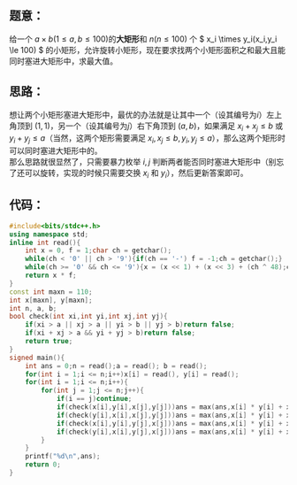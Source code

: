 ## 题意：
给一个 $a \times b(1 \le a,b \le 100)$的**大矩形**和 $n(n \le 100)$ 个 $ x_i \times y_i(x_i,y_i \le 100) $ 的小矩形，允许旋转小矩形，现在要求找两个小矩形面积之和最大且能同时塞进大矩形中，求最大值。
## 思路：
想让两个小矩形塞进大矩形中，最优的办法就是让其中一个（设其编号为$i$）左上角顶到 $(1,1)$，另一个（设其编号为$j$）右下角顶到 $(a,b)$，如果满足 $x_i+x_j \le b$ 或 $y_i+y_j \le a$（当然，这两个矩形需要满足 $x_i,x_j \le b, y_i,y_j \le a$），那么这两个矩形时可以同时塞进大矩形中的。\
那么思路就很显然了，只需要暴力枚举 $i,j$ 判断两者能否同时塞进大矩形中（别忘了还可以旋转，实现的时候只需要交换 $x_i$ 和 $y_i$），然后更新答案即可。
## 代码：
~~~cpp
#include<bits/stdc++.h>
using namespace std;
inline int read(){
    int x = 0, f = 1;char ch = getchar();
    while(ch < '0' || ch > '9'){if(ch == '-') f = -1;ch = getchar();}
    while(ch >= '0' && ch <= '9'){x = (x << 1) + (x << 3) + (ch ^ 48);ch = getchar();}
    return x * f;
}
const int maxn = 110;
int x[maxn], y[maxn];
int n, a, b;
bool check(int xi,int yi,int xj,int yj){
    if(xi > a || xj > a || yi > b || yj > b)return false;
    if(xi + xj > a && yi + yj > b)return false;
    return true;
}
signed main(){
    int ans = 0;n = read();a = read(); b = read();
    for(int i = 1;i <= n;i++)x[i] = read(), y[i] = read();
    for(int i = 1;i <= n;i++){
        for(int j = 1;j <= n;j++){
            if(i == j)continue;
            if(check(x[i],y[i],x[j],y[j]))ans = max(ans,x[i] * y[i] + x[j] * y[j]);
            if(check(y[i],x[i],x[j],y[j]))ans = max(ans,x[i] * y[i] + x[j] * y[j]);
            if(check(x[i],y[i],y[j],x[j]))ans = max(ans,x[i] * y[i] + x[j] * y[j]);
            if(check(y[i],x[i],y[j],x[j]))ans = max(ans,x[i] * y[i] + x[j] * y[j]);
        }
    }
    printf("%d\n",ans);
    return 0;
}
~~~